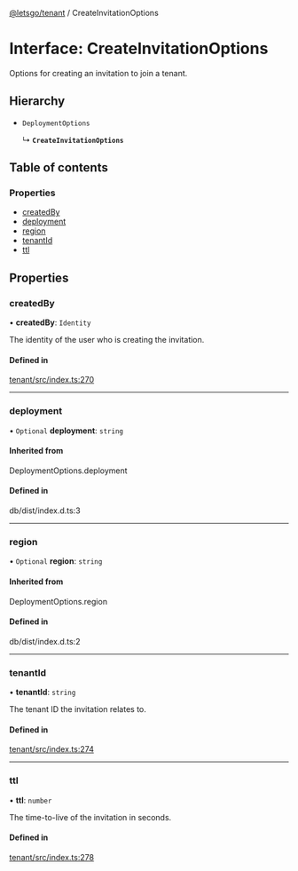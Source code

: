 [@letsgo/tenant](../README.md) / CreateInvitationOptions

# Interface: CreateInvitationOptions

Options for creating an invitation to join a tenant.

## Hierarchy

- `DeploymentOptions`

  ↳ **`CreateInvitationOptions`**

## Table of contents

### Properties

- [createdBy](CreateInvitationOptions.md#createdby)
- [deployment](CreateInvitationOptions.md#deployment)
- [region](CreateInvitationOptions.md#region)
- [tenantId](CreateInvitationOptions.md#tenantid)
- [ttl](CreateInvitationOptions.md#ttl)

## Properties

### createdBy

• **createdBy**: `Identity`

The identity of the user who is creating the invitation.

#### Defined in

[tenant/src/index.ts:270](https://github.com/tjanczuk/letsgo/blob/f8169ee/packages/tenant/src/index.ts#L270)

___

### deployment

• `Optional` **deployment**: `string`

#### Inherited from

DeploymentOptions.deployment

#### Defined in

db/dist/index.d.ts:3

___

### region

• `Optional` **region**: `string`

#### Inherited from

DeploymentOptions.region

#### Defined in

db/dist/index.d.ts:2

___

### tenantId

• **tenantId**: `string`

The tenant ID the invitation relates to.

#### Defined in

[tenant/src/index.ts:274](https://github.com/tjanczuk/letsgo/blob/f8169ee/packages/tenant/src/index.ts#L274)

___

### ttl

• **ttl**: `number`

The time-to-live of the invitation in seconds.

#### Defined in

[tenant/src/index.ts:278](https://github.com/tjanczuk/letsgo/blob/f8169ee/packages/tenant/src/index.ts#L278)
